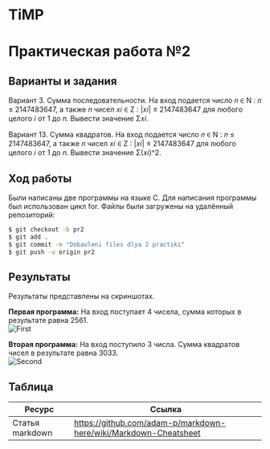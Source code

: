 # TiMP

# Практическая работа №2

## Варианты и задания

Вариант 3. Сумма последовательности. На вход подается число 𝑛 ∈ N : 𝑛 ≤ 2147483647, а также 𝑛 чисел 𝑥𝑖 ∈ Z : |𝑥𝑖| ≤ 2147483647 
для любого целого 𝑖 от 1 до 𝑛. Вывести значение Σ︁𝑥𝑖.

Вариант 13. Сумма квадратов. На вход подается число 𝑛 ∈ N : 𝑛 ≤
2147483647, а также 𝑛 чисел 𝑥𝑖 ∈ Z : |𝑥𝑖| ≤ 2147483647 для любого целого 𝑖 от 1 до 𝑛. Вывести значение Σ︁(𝑥𝑖)^2.

## Ход работы

Были написаны две программы на языке C. Для написания программы был использован цикл for. Файлы были загружены на удалённый репозиторий:
```sh
$ git checkout -b pr2
$ git add .
$ git commit -m "Dobavleni files dlya 2 practiki"
$ git push -u origin pr2
```

## Результаты

Результаты представлены на скриншотах.

**Первая программа:**
На вход поступает 4 чисела, сумма которых в результате равна 2561.  
![First](https://i.ibb.co/4SNhhW7/1.jpg)

**Вторая программа:**
На вход поступило 3 числа. Сумма квадратов чисел в результате равна 3033.  
![Second](https://i.ibb.co/HzNp2yt/2-2.jpg)

## Таблица

| Ресурс          | Ссылка                                                           |
| ------------    | -----------------------------------------------------------------|
| Статья markdown | https://github.com/adam-p/markdown-here/wiki/Markdown-Cheatsheet |
